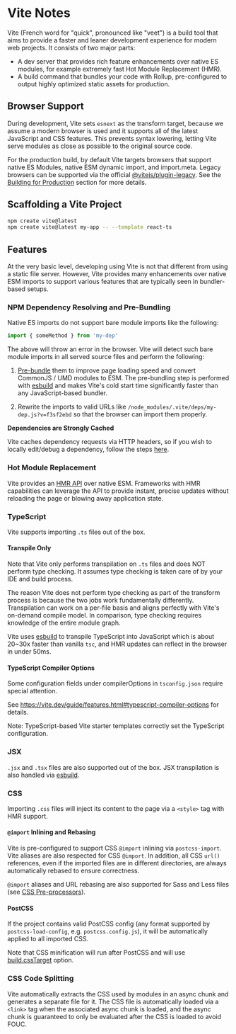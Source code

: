 # Vite Notes

Vite (French word for "quick", pronounced like "veet") is a build tool that aims to provide a faster and leaner development experience for modern web projects. It consists of two major parts:

- A dev server that provides rich feature enhancements over native ES modules, for example extremely fast Hot Module Replacement (HMR).
- A build command that bundles your code with Rollup, pre-configured to output highly optimized static assets for production.

## Browser Support

During development, Vite sets `esnext` as the transform target, because we assume a modern browser is used and it supports all of the latest JavaScript and CSS features. This prevents syntax lowering, letting Vite serve modules as close as possible to the original source code.

For the production build, by default Vite targets browsers that support native ES Modules, native ESM dynamic import, and import.meta. Legacy browsers can be supported via the official [@vitejs/plugin-legacy](https://github.com/vitejs/vite/tree/main/packages/plugin-legacy). See the [Building for Production](https://vite.dev/guide/build.html) section for more details.

## Scaffolding a Vite Project

```sh
npm create vite@latest
npm create vite@latest my-app -- --template react-ts
```

## Features

At the very basic level, developing using Vite is not that different from using a static file server. However, Vite provides many enhancements over native ESM imports to support various features that are typically seen in bundler-based setups.

### NPM Dependency Resolving and Pre-Bundling

Native ES imports do not support bare module imports like the following:

```js
import { someMethod } from 'my-dep'
```

The above will throw an error in the browser. Vite will detect such bare module imports in all served source files and perform the following:

1. [Pre-bundle](https://vite.dev/guide/dep-pre-bundling.html) them to improve page loading speed and convert CommonJS / UMD modules to ESM. The pre-bundling step is performed with [esbuild](http://esbuild.github.io/) and makes Vite's cold start time significantly faster than any JavaScript-based bundler.

1. Rewrite the imports to valid URLs like `/node_modules/.vite/deps/my-dep.js?v=f3sf2ebd` so that the browser can import them properly.

**Dependencies are Strongly Cached**

Vite caches dependency requests via HTTP headers, so if you wish to locally edit/debug a dependency, follow the steps [here](https://vite.dev/guide/dep-pre-bundling.html#browser-cache).

### Hot Module Replacement

Vite provides an [HMR API](https://vite.dev/guide/api-hmr.html) over native ESM. Frameworks with HMR capabilities can leverage the API to provide instant, precise updates without reloading the page or blowing away application state.

### TypeScript

Vite supports importing `.ts` files out of the box.

#### Transpile Only

Note that Vite only performs transpilation on `.ts` files and does NOT perform type checking. It assumes type checking is taken care of by your IDE and build process.

The reason Vite does not perform type checking as part of the transform process is because the two jobs work fundamentally differently. Transpilation can work on a per-file basis and aligns perfectly with Vite's on-demand compile model. In comparison, type checking requires knowledge of the entire module graph.

Vite uses [esbuild](http://esbuild.github.io/) to transpile TypeScript into JavaScript which is about 20~30x faster than vanilla `tsc`, and HMR updates can reflect in the browser in under 50ms.

#### TypeScript Compiler Options

Some configuration fields under compilerOptions in `tsconfig.json` require special attention.

See https://vite.dev/guide/features.html#typescript-compiler-options for details.

Note: TypeScript-based Vite starter templates correctly set the TypeScript configuration.

### JSX

`.jsx` and `.tsx` files are also supported out of the box. JSX transpilation is also handled via [esbuild](http://esbuild.github.io/).

### CSS

Importing `.css` files will inject its content to the page via a `<style>` tag with HMR support.

#### `@import` Inlining and Rebasing

Vite is pre-configured to support CSS `@import` inlining via `postcss-import`. Vite aliases are also respected for CSS `@import`. In addition, all CSS `url()` references, even if the imported files are in different directories, are always automatically rebased to ensure correctness.

`@import` aliases and URL rebasing are also supported for Sass and Less files (see [CSS Pre-processors](https://vite.dev/guide/features.html#css-pre-processors)).

#### PostCSS

If the project contains valid PostCSS config (any format supported by `postcss-load-config`, e.g. `postcss.config.js`), it will be automatically applied to all imported CSS.

Note that CSS minification will run after PostCSS and will use [build.cssTarget](https://vite.dev/config/build-options.html#build-csstarget) option.

### CSS Code Splitting

Vite automatically extracts the CSS used by modules in an async chunk and generates a separate file for it. The CSS file is automatically loaded via a `<link>` tag when the associated async chunk is loaded, and the async chunk is guaranteed to only be evaluated after the CSS is loaded to avoid FOUC.
